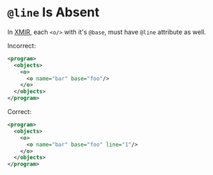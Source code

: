 # `@line` Is Absent

In [XMIR], each `<o/>` with it's `@base`, must have `@line` attribute as well.

Incorrect:

```xml
<program>
  <objects>
    <o>
      <o name="bar" base="foo"/>
    </o>
  </objects>
</program>
```

Correct:

```xml
<program>
  <objects>
    <o>
      <o name="bar" base="foo" line="1"/>
    </o>
  </objects>
</program>
```

[XMIR]: https://news.eolang.org/2022-11-25-xmir-guide.html
